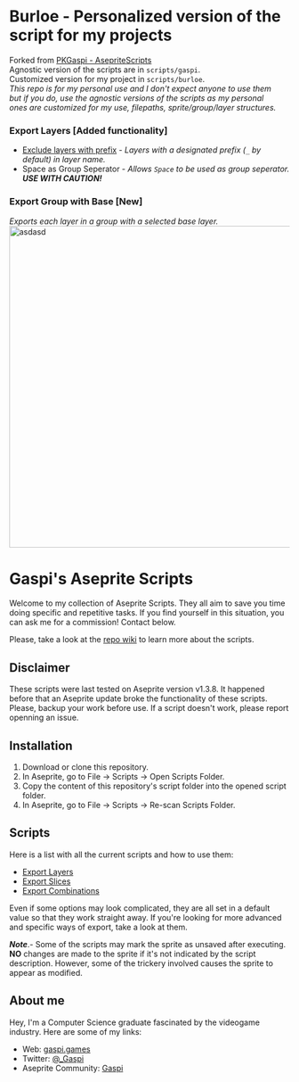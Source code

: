 # Burloe - Personalized version of the script for my projects
Forked from [PKGaspi - AsepriteScripts](https://github.com/PKGaspi/AsepriteScripts)<br>
Agnostic version of the scripts are in `scripts/gaspi`.<br>
Customized version for my project in `scripts/burloe`.<br>
*This repo is for my personal use and I don't expect anyone to use them<br>
but if you do, use the agnostic versions of the scripts as my personal<br> 
ones are customized for my use, filepaths, sprite/group/layer structures.*<br>

### Export Layers **[Added functionality]**
- [Exclude layers with prefix](https://github.com/PKGaspi/AsepriteScripts/pull/22) - *Layers with a designated prefix (`_` by default) in layer name.*<br>
- Space as Group Seperator - *Allows `Space` to be used as group seperator. **USE WITH CAUTION!***<br>
        
### Export Group with Base **[New]** 
*Exports each layer in a group with a selected base layer.*
<img width="901" height="577" alt="asdasd" src="https://github.com/user-attachments/assets/2f6de74c-eac6-460c-b786-85782a5b6985" /><br>


            

# Gaspi's Aseprite Scripts

Welcome to my collection of Aseprite Scripts. They all aim to save you time
doing specific and repetitive tasks. If you find yourself in this situation, you
can ask me for a commission! Contact below.

Please, take a look at the [repo wiki](https://github.com/PKGaspi/AsepriteScripts/wiki)
to learn more about the scripts.

## Disclaimer
These scripts were last tested on Aseprite version v1.3.8. It happened before that
an Aseprite update broke the functionality of these scripts. Please, backup your work 
before use. If a script doesn't work, please report openning an issue.

## Installation

1. Download or clone this repository.
1. In Aseprite, go to File -> Scripts -> Open Scripts Folder.
1. Copy the content of this repository's script folder into the opened script
   folder.
1. In Aseprite, go to File -> Scripts -> Re-scan Scripts Folder.

## Scripts

Here is a list with all the current scripts and how to use them:
- [Export Layers](https://github.com/PKGaspi/AsepriteScripts/wiki/Export-Layers)
- [Export Slices](https://github.com/PKGaspi/AsepriteScripts/wiki/Export-Slices)
- [Export Combinations](https://github.com/PKGaspi/AsepriteScripts/wiki/Export-Combinations)

Even if some options may look complicated, they are all set in a default value
so that they work straight away. If you're looking for more advanced and
specific ways of export, take a look at them.  

***Note***.- Some of the scripts
may mark the sprite as unsaved after executing. **NO** changes are made to the
sprite if it's not indicated by the script description. However, some of the
trickery involved causes the sprite to appear as modified.


## About me
Hey, I'm a Computer Science graduate fascinated by the videogame industry.
Here are some of my links:
- Web: [gaspi.games](http://gaspi.games/)
- Twitter: [@_Gaspi](https://twitter.com/@_Gaspi)
- Aseprite Community: [Gaspi](https://community.aseprite.org/u/Gaspi/summary)
